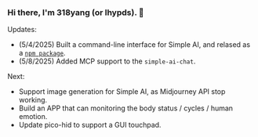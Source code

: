 ### Hi there, I'm 318yang (or lhypds). 👋

Updates:  
- (5/4/2025) Built a command-line interface for Simple AI, and relased as a [`npm package`](https://www.npmjs.com/package/simple-ai-chat).
- (5/8/2025) Added MCP support to the `simple-ai-chat`.  

Next:
- Support image generation for Simple AI, as Midjourney API stop working.  
- Build an APP that can monitoring the body status / cycles / human emotion.
- Update pico-hid to support a GUI touchpad.  
